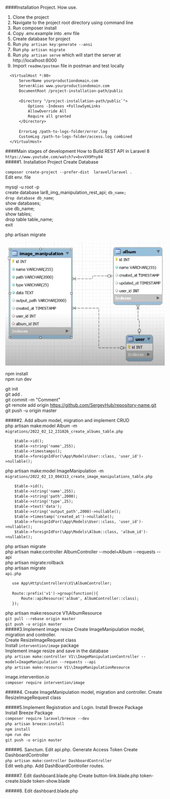 ####Installation Project. How use.
1. Clone the project  
2. Navigate to the project root directory using command line  
3. Run composer install  
4. Copy .env.example into .env file  
5. Create database for project  
6. Run `php artisan key:generate --ansi`  
7. Run `php artisan migrate`  
8. Run `php artisan serve` which will start the server at http://localhost:8000  
9. Import `readme/postman` file in postman and test locally

```
  <VirtualHost *:80>  
      ServerName yourproductiondomain.com  
      ServerAlias www.yourproductiondomain.com
      DocumentRoot /project-installation-path/public
  
      <Directory "/project-installation-path/public`">
          Options -Indexes +FollowSymLinks
          AllowOverride All
          Require all granted
      </Directory>
  
      ErrorLog /path-to-logs-folder/error.log
      CustomLog /path-to-logs-folder/access.log combined
  </VirtualHost>
  ```
####Main stages of development
How to Build REST API in Laravel 8  
`https://www.youtube.com/watch?v=bvvVX9Pny84`    
#####1. Installation Project Create Database

`composer create-project --prefer-dist  laravel/laravel .`    
Edit  env. file  

mysql -u root -p  
create database lar8_img_manipulation_rest_api; `db_name;`  
`drop database db_name`;     
show databases;   
use db_name;  
show tables;  
drop table table_name;  
exit   

php artisan migrate
 
![Screenshot](readme/EER_Diagram.JPG)  
 
npm install  
npm run dev  

git init  
git add .  
git commit –m "Comment"  
git remote add origin https://github.com/SergeyHub/repository-name.git  
git push -u origin master  

#####2. Add album model, migration and implement CRUD   
php artisan make:model Album -m       
`migrations/2022_02_12_231026_create_albums_table.php`  
```
    $table->id();
    $table->string('name',255);
    $table->timestamps();
    $table->foreignIdFor(\App\Models\User::class, 'user_id')->nullable();

```
php artisan make:model ImageManipulation -m   
`migrations/2022_02_13_004313_create_image_manipulations_table.php`
```
    $table->id();
    $table->string('name',255);
    $table->string('path',2000);
    $table->string('type',25);
    $table->text('data');
    $table->string('output_path',2000)->nullable();
    $table->timestamp('created_at')->nullable();
    $table->foreignIdFor(\App\Models\User::class, 'user_id')->nullable();
    $table->foreignIdFor(\App\Models\Album::class, 'album_id')->nullable();
```
php artisan migrate  
php artisan make:controller AlbumController  --model=Album --requests --api     
php artisan migrate:rollback  
php artisan migrate  
`api.php`
```
   use App\Http\Controllers\V1\AlbumController;
      
   Route::prefix('v1')->group(function(){
       Route::apiResource('album', AlbumController::class);
   });

```
php artisan make:resource V1\\AlbumResource  
`git pull --rebase origin master`  
`git push -u origin master`  
#####3.Implement image resize 
Create ImageManipulation model, migration and controller.  
Create ResizeImageRequest class  
Install `intervention/image` package  
Implement image resize and save in the database  
`php artisan make:controller V1\\ImageManipulationController --model=ImageManipulation --requests --api`  
`php artisan make:resource V1\\ImageManipulationResource` 

image.intervention.io  
`composer require intervention/image`   

#####4. Create ImageManipulation model, migration and controller. Create ResizeImageRequest class    

#####5.Implement Registration and Login. Install Breeze Package     
Install Breeze Package  
`composer require laravel/breeze --dev`  
`php artisan breeze:install`  
`npm install`  
`npm run dev`  
`git push -u origin master`   

#####6. Sanctum. Edit api.php. Generate Access Token
Create DashboardController  
`php artisan make:controller DashboardController`  
Edit web.php. Add DashBoardController routes.

#####7. Edit dashboard.blade.php
Create button-link.blade.php  token-create.blade token-show.blade  

#####8. Edit dashboard.blade.php
